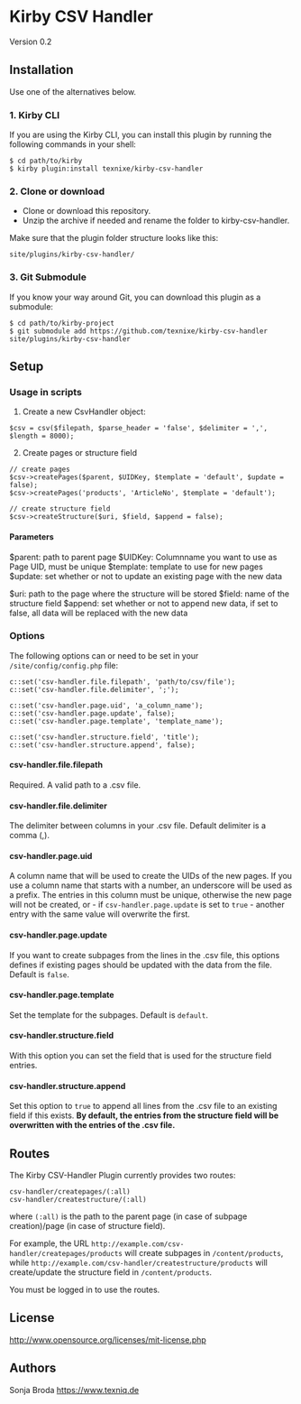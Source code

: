 # Kirby CSV Handler

Version 0.2

## Installation

Use one of the alternatives below.

### 1. Kirby CLI

If you are using the Kirby CLI, you can install this plugin by running the following commands in your shell:

```text
$ cd path/to/kirby
$ kirby plugin:install texnixe/kirby-csv-handler
```


### 2. Clone or download

  - Clone or download this repository.
  - Unzip the archive if needed and rename the folder to kirby-csv-handler.

Make sure that the plugin folder structure looks like this:

```text
site/plugins/kirby-csv-handler/
```

### 3. Git Submodule

If you know your way around Git, you can download this plugin as a submodule:

```text
$ cd path/to/kirby-project
$ git submodule add https://github.com/texnixe/kirby-csv-handler site/plugins/kirby-csv-handler
```

## Setup

### Usage in scripts

1. Create a new CsvHandler object:

```
$csv = csv($filepath, $parse_header = 'false', $delimiter = ',', $length = 8000);
```

2. Create pages or structure field

```
// create pages
$csv->createPages($parent, $UIDKey, $template = 'default', $update = false);
$csv->createPages('products', 'ArticleNo', $template = 'default');

// create structure field
$csv->createStructure($uri, $field, $append = false);
```

#### Parameters

$parent: path to parent page
$UIDKey: Columnname you want to use as Page UID, must be unique
$template: template to use for new pages
$update: set whether or not to update an existing page with the new data

$uri: path to the page where the structure will be stored
$field: name of the structure field
$append: set whether or not to append new data, if set to false, all data will be replaced with the new data


### Options

The following options can or need to be set in your `/site/config/config.php` file:

```
c::set('csv-handler.file.filepath', 'path/to/csv/file');
c::set('csv-handler.file.delimiter', ';');

c::set('csv-handler.page.uid', 'a_column_name');
c::set('csv-handler.page.update', false);
c::set('csv-handler.page.template', 'template_name');

c::set('csv-handler.structure.field', 'title');
c::set('csv-handler.structure.append', false);
```

#### csv-handler.file.filepath

Required. A valid path to a .csv file.

#### csv-handler.file.delimiter

The delimiter between columns in your .csv file. Default delimiter is a comma (,).

#### csv-handler.page.uid

A column name that will be used to create the UIDs of the new pages. If you use a column name that starts with a number, an underscore will be used as a prefix. The entries in this column must be unique, otherwise the new page will not be created, or - if `csv-handler.page.update` is set to `true` - another entry with the same value will overwrite the first.

#### csv-handler.page.update

If you want to create subpages from the lines in the .csv file, this options defines if existing pages should be updated with the data from the file. Default is `false`.

#### csv-handler.page.template

Set the template for the subpages. Default is `default`.

#### csv-handler.structure.field

With this option you can set the field that is used for the structure field entries.

#### csv-handler.structure.append

Set this option to `true` to append all lines from the .csv file to an existing field if this exists. **By default, the entries from the structure field will be overwritten with the entries of the .csv file.**

## Routes

The Kirby CSV-Handler Plugin currently provides two routes:

```
csv-handler/createpages/(:all)
csv-handler/createstructure/(:all)
```

where `(:all)` is the path to the parent page (in case of subpage creation)/page (in case of structure field).

For example, the URL `http://example.com/csv-handler/createpages/products` will create subpages in `/content/products`, while `http://example.com/csv-handler/createstructure/products` will create/update the structure field in `/content/products`.

You must be logged in to use the routes.

## License

http://www.opensource.org/licenses/mit-license.php

## Authors

Sonja Broda https://www.texniq.de
